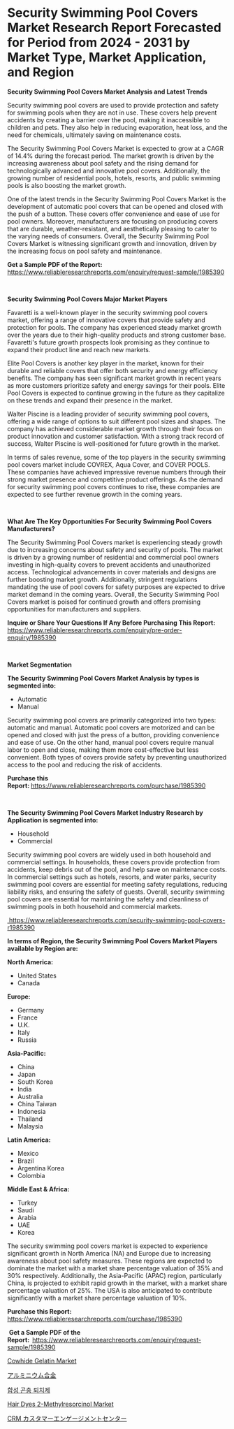 <p><h1>Security Swimming Pool Covers Market Research Report Forecasted for Period from 2024 -  2031 by Market Type, Market Application, and Region</h1></p><p><strong>Security Swimming Pool Covers Market Analysis and Latest Trends</strong></p>
<p><p>Security swimming pool covers are used to provide protection and safety for swimming pools when they are not in use. These covers help prevent accidents by creating a barrier over the pool, making it inaccessible to children and pets. They also help in reducing evaporation, heat loss, and the need for chemicals, ultimately saving on maintenance costs.</p><p>The Security Swimming Pool Covers Market is expected to grow at a CAGR of 14.4% during the forecast period. The market growth is driven by the increasing awareness about pool safety and the rising demand for technologically advanced and innovative pool covers. Additionally, the growing number of residential pools, hotels, resorts, and public swimming pools is also boosting the market growth.</p><p>One of the latest trends in the Security Swimming Pool Covers Market is the development of automatic pool covers that can be opened and closed with the push of a button. These covers offer convenience and ease of use for pool owners. Moreover, manufacturers are focusing on producing covers that are durable, weather-resistant, and aesthetically pleasing to cater to the varying needs of consumers. Overall, the Security Swimming Pool Covers Market is witnessing significant growth and innovation, driven by the increasing focus on pool safety and maintenance.</p></p>
<p><strong>Get a Sample PDF of the Report:&nbsp;</strong> <a href="https://www.reliableresearchreports.com/enquiry/request-sample/1985390">https://www.reliableresearchreports.com/enquiry/request-sample/1985390</a></p>
<p>&nbsp;</p>
<p><strong>Security Swimming Pool Covers Major Market Players</strong></p>
<p><p>Favaretti is a well-known player in the security swimming pool covers market, offering a range of innovative covers that provide safety and protection for pools. The company has experienced steady market growth over the years due to their high-quality products and strong customer base. Favaretti's future growth prospects look promising as they continue to expand their product line and reach new markets.</p><p>Elite Pool Covers is another key player in the market, known for their durable and reliable covers that offer both security and energy efficiency benefits. The company has seen significant market growth in recent years as more customers prioritize safety and energy savings for their pools. Elite Pool Covers is expected to continue growing in the future as they capitalize on these trends and expand their presence in the market.</p><p>Walter Piscine is a leading provider of security swimming pool covers, offering a wide range of options to suit different pool sizes and shapes. The company has achieved considerable market growth through their focus on product innovation and customer satisfaction. With a strong track record of success, Walter Piscine is well-positioned for future growth in the market.</p><p>In terms of sales revenue, some of the top players in the security swimming pool covers market include COVREX, Aqua Cover, and COVER POOLS. These companies have achieved impressive revenue numbers through their strong market presence and competitive product offerings. As the demand for security swimming pool covers continues to rise, these companies are expected to see further revenue growth in the coming years.</p></p>
<p>&nbsp;</p>
<p><strong>What Are The Key Opportunities For Security Swimming Pool Covers Manufacturers?</strong></p>
<p><p>The Security Swimming Pool Covers market is experiencing steady growth due to increasing concerns about safety and security of pools. The market is driven by a growing number of residential and commercial pool owners investing in high-quality covers to prevent accidents and unauthorized access. Technological advancements in cover materials and designs are further boosting market growth. Additionally, stringent regulations mandating the use of pool covers for safety purposes are expected to drive market demand in the coming years. Overall, the Security Swimming Pool Covers market is poised for continued growth and offers promising opportunities for manufacturers and suppliers.</p></p>
<p><strong>Inquire or Share Your Questions If Any Before Purchasing This Report:</strong> <a href="https://www.reliableresearchreports.com/enquiry/pre-order-enquiry/1985390">https://www.reliableresearchreports.com/enquiry/pre-order-enquiry/1985390</a></p>
<p>&nbsp;</p>
<p><strong>Market Segmentation</strong></p>
<p><strong>The Security Swimming Pool Covers Market Analysis by types is segmented into:</strong></p>
<p><ul><li>Automatic</li><li>Manual</li></ul></p>
<p><p>Security swimming pool covers are primarily categorized into two types: automatic and manual. Automatic pool covers are motorized and can be opened and closed with just the press of a button, providing convenience and ease of use. On the other hand, manual pool covers require manual labor to open and close, making them more cost-effective but less convenient. Both types of covers provide safety by preventing unauthorized access to the pool and reducing the risk of accidents.</p></p>
<p><strong>Purchase this Report:&nbsp;</strong><a href="https://www.reliableresearchreports.com/purchase/1985390">https://www.reliableresearchreports.com/purchase/1985390</a></p>
<p>&nbsp;</p>
<p><strong>The Security Swimming Pool Covers Market Industry Research by Application is segmented into:</strong></p>
<p><ul><li>Household</li><li>Commercial</li></ul></p>
<p><p>Security swimming pool covers are widely used in both household and commercial settings. In households, these covers provide protection from accidents, keep debris out of the pool, and help save on maintenance costs. In commercial settings such as hotels, resorts, and water parks, security swimming pool covers are essential for meeting safety regulations, reducing liability risks, and ensuring the safety of guests. Overall, security swimming pool covers are essential for maintaining the safety and cleanliness of swimming pools in both household and commercial markets.</p></p>
<p><a href="https://www.reliableresearchreports.com/security-swimming-pool-covers-r1985390">&nbsp;https://www.reliableresearchreports.com/security-swimming-pool-covers-r1985390</a></p>
<p><strong>In terms of Region, the Security Swimming Pool Covers Market Players available by Region are:</strong></p>
<p>
    <p> <strong> North America: </strong>
        <ul>
            <li>United States</li>
            <li>Canada</li>
        </ul>
        </p> 
    <p> <strong> Europe: </strong>
        <ul>
            <li>Germany</li>
            <li>France</li>
            <li>U.K.</li>
            <li>Italy</li>
            <li>Russia</li>
        </ul>
        </p> 
    <p> <strong> Asia-Pacific: </strong>
        <ul>
            <li>China</li>
            <li>Japan</li>
            <li>South Korea</li>
            <li>India</li>
            <li>Australia</li>
            <li>China Taiwan</li>
            <li>Indonesia</li>
            <li>Thailand</li>
            <li>Malaysia</li>
        </ul>
        </p> 
    <p> <strong> Latin America: </strong>
        <ul>
            <li>Mexico</li>
            <li>Brazil</li>
            <li>Argentina Korea</li>
            <li>Colombia</li>
        </ul>
        </p> 
    <p> <strong> Middle East & Africa: </strong>
        <ul>
            <li>Turkey</li>
            <li>Saudi</li>
            <li>Arabia</li>
            <li>UAE</li>
            <li>Korea</li>
        </ul>
    </p>
    </p>
<p><p>The security swimming pool covers market is expected to experience significant growth in North America (NA) and Europe due to increasing awareness about pool safety measures. These regions are expected to dominate the market with a market share percentage valuation of 35% and 30% respectively. Additionally, the Asia-Pacific (APAC) region, particularly China, is projected to exhibit rapid growth in the market, with a market share percentage valuation of 25%. The USA is also anticipated to contribute significantly with a market share percentage valuation of 10%.</p></p>
<p><strong>Purchase this Report: </strong><a href="https://www.reliableresearchreports.com/purchase/1985390">https://www.reliableresearchreports.com/purchase/1985390</a></p>
<p>&nbsp;<strong>Get a Sample PDF of the Report:&nbsp;&nbsp;</strong><a href="https://www.reliableresearchreports.com/enquiry/request-sample/1985390">https://www.reliableresearchreports.com/enquiry/request-sample/1985390</a></p>
<p><strong></strong></p>
<p><p><a href="https://meowing-lemming-dd3.notion.site/Cowhide-Gelatin-Market-Size-CAGR-Trends-2024-2030-a073ad1a142541dc8ed536f00b6a0cc4">Cowhide Gelatin Market</a></p><p><a href="https://medium.com/@carlieshields/%E3%82%A2%E3%83%AB%E3%83%9F%E3%83%8B%E3%82%A6%E3%83%A0%E5%90%88%E9%87%91%E5%B8%82%E5%A0%B4%E3%81%AE%E3%82%B7%E3%82%A7%E3%82%A2%E3%81%AE%E9%80%B2%E5%8C%96%E3%81%A8%E5%B8%82%E5%A0%B4%E6%88%90%E9%95%B7%E5%8B%95%E5%90%91-2024%E5%B9%B4-2031%E5%B9%B4-9eb124c225ad">アルミニウム合金</a></p><p><a href="https://medium.com/@emmettsaynford43546/%ED%95%A9%EC%84%B1%EA%B3%A4%EC%B6%A9-%EB%B0%A9%EC%A0%9C%EC%8B%9C%EC%9E%A5-%EB%B6%84%EC%84%9D-%EA%B8%80%EB%A1%9C%EB%B2%8C-%EC%82%B0%EC%97%85-%EC%A0%84%EB%A7%9D-%EB%B0%8F-%EC%98%88%EC%B8%A1-2024%EB%85%84%EB%B6%80%ED%84%B0-2031%EB%85%84-f756bda89f5b">합성 곤충 퇴치제</a></p><p><a href="https://issuu.com/reportprime-2/docs/hair-dyes-2-methylresorcinol-market-size-2030.pptx">Hair Dyes 2-Methylresorcinol Market</a></p><p><a href="https://github.com/lily-u-genius/Market-Research-Report-List-1/blob/main/272661245219.md">CRM カスタマーエンゲージメントセンター</a></p></p>